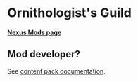 # Ornithologist's Guild

[**Nexus Mods page**](https://www.nexusmods.com/stardewvalley/mods/14510)

## Mod developer?

See [content pack documentation](https://github.com/greyivy/OrnithologistsGuild/blob/main/docs/DEVELOPERS.md).
